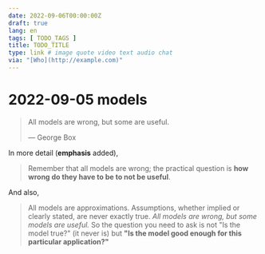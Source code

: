 ```yaml
---
date: 2022-09-06T00:00:00Z
draft: true
lang: en
tags: [ TODO_TAGS ]
title: TODO_TITLE
type: link # image quote video text audio chat
via: "[Who](http://example.com)"
---
```



# 2022-09-05  models


> All models are wrong, but some are useful.
>
> —  George Box

In more detail (**emphasis** added),

> Remember that all models are wrong; the practical question is **how wrong do they have to be to not be useful**.

And also,

> All models are approximations. Assumptions, whether implied or clearly stated, are never exactly true. *All models are wrong, but some models are useful.* So the question you need to ask is not "Is the model true?" (it never is) but **"Is the model good enough for this particular application?"**

